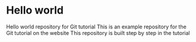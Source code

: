 # Hello world
Hello world repository for Git tutorial
This is an example repository for the Git tutorial on the website
This repository is built step by step in the tutorial